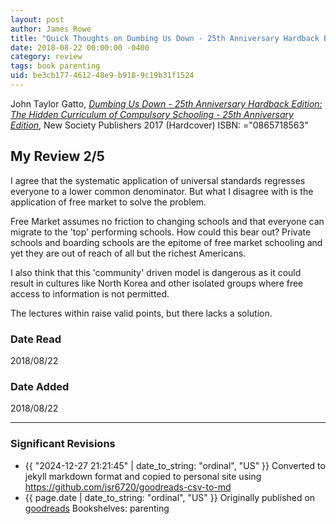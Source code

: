 ```yaml
---
layout: post
author: James Rowe
title: "Quick Thoughts on Dumbing Us Down - 25th Anniversary Hardback Edition: The Hidden Curriculum of Compulsory Schooling - 25th Anniversary Edition"
date: 2018-08-22 00:00:00 -0400
category: review
tags: book parenting
uid: be3cb177-4612-48e9-b918-9c19b31f1524
---
```


John Taylor Gatto, *[Dumbing Us Down - 25th Anniversary Hardback Edition: The Hidden Curriculum of Compulsory Schooling - 25th Anniversary Edition](https://www.goodreads.com/book/show/31945094)*,  New Society Publishers 2017 (Hardcover) ISBN: ="0865718563"

## My Review 2/5

I agree that the systematic application of universal standards regresses everyone to a lower common denominator. But what I disagree with is the application of free market to solve the problem.

Free Market assumes no friction to changing schools and that everyone can migrate to the 'top' performing schools. How could this bear out? Private schools and boarding schools are the epitome of free market schooling and yet they are out of reach of all but the richest Americans.

I also think that this 'community' driven model is dangerous as it could result in cultures like North Korea and other isolated groups where free access to information is not permitted.

The lectures within raise valid points, but there lacks a solution.

### Date Read
2018/08/22

### Date Added
2018/08/22

---

### Significant Revisions

- {{ "2024-12-27 21:21:45" | date_to_string: "ordinal", "US" }} Converted to jekyll markdown format and copied to personal site using <https://github.com/jsr6720/goodreads-csv-to-md>
- {{ page.date | date_to_string: "ordinal", "US" }} Originally published on [goodreads](https://www.goodreads.com) Bookshelves: parenting